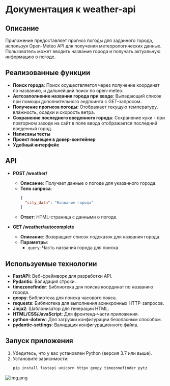 # Документация к weather-api 

## Описание
Приложение предоставляет прогноз погоды для заданного города, используя Open-Meteo API для получения метеорологических данных. Пользователь может вводить название города и получать актуальную информацию о погоде.

## Реализованные функции
- **Поиск города**: Поиск осуществляется через получение координат по названию, и дальнейший поиск по open-meteo.
- **Автозаполнение названия города при вводе**: Выпадающий список при помощи дополнительного эндпоинта с GET-запросом.
- **Получение прогноза погоды**: Отображает текущую температуру, влажность, осадки и скорость ветра.
- **Сохранение последнего введенного города**: Сохранение куки - при повторном заходе на сайт в поле ввода отображается последний введенный город.
- **Написаны тесты**
- **Проект помещен в докер-контейнер**
- **Удобный интерфейс**

## API
- **POST /weather/**
  - **Описание**: Получает данные о погоде для указанного города.
  - **Тело запроса**:
    ```json
    {
      "city_data": "Название города"
    }
    ```
  - **Ответ**: HTML-страница с данными о погоде.

- **GET /weather/autocomplete**
  - **Описание**: Возвращает список подсказок для названия города.
  - **Параметры**: 
    - `query`: Часть названия города для поиска.

## Используемые технологии
- **FastAPI**: Веб-фреймворк для разработки API.
- **Pydantic**: Валидация строки.
- **timezonefinder**: Библиотека для поиска координат по названию города.
- **geopy**: Библиотека для поиска часового пояса.
- **requests**: Библиотека для выполнения асинхронных HTTP-запросов.
- **Jinja2**: Шаблонизатор для генерации HTML.
- **HTML/CSS/JavaScript**: Для фронтенд-части приложения.
- **python-dotenv**: Для загрузки конфигурации безопасным способом.
- **pydantic-settings**: Валидация конфигурационного файла.

## Запуск приложения
1. Убедитесь, что у вас установлен Python (версия 3.7 или выше).
2. Установите зависимости:
   ```bash
   pip install fastapi uvicorn httpx geopy timezonefinder pytz
![img.png](img.png)